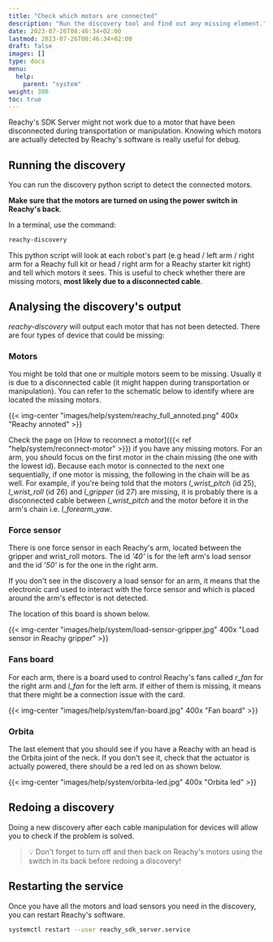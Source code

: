 ```yaml
---
title: "Check which motors are connected"
description: "Run the discovery tool and find out any missing element."
date: 2023-07-26T08:46:34+02:00
lastmod: 2023-07-26T08:46:34+02:00
draft: false
images: []
type: docs
menu:
  help:
    parent: "system"
weight: 300
toc: true
---
```


Reachy's SDK Server might not work due to a motor that have been disconnected during transportation or manipulation. Knowing which motors are actually detected by Reachy's software is really useful for debug.


## Running the discovery

You can run the discovery python script to detect the connected motors. 

**Make sure that the motors are turned on using the power switch in Reachy's back**.

In a terminal, use the command: 

```bash
reachy-discovery
```

This python script will look at each robot's part (e.g head / left arm / right arm for a Reachy full kit or head / right arm for a Reachy starter kit right) and tell which motors it sees. This is useful to check whether there are missing motors, **most likely due to a disconnected cable**.

## Analysing the discovery's output

*reachy-discovery* will output each motor that has not been detected. There are four types of device that could be missing:

### Motors

You might be told that one or multiple motors seem to be missing. Usually it is due to a disconnected cable (it might happen during transportation or manipulation). You can refer to the schematic below to identify where are located the missing motors.

{{< img-center "images/help/system/reachy_full_annoted.png" 400x "Reachy annoted" >}}

Check the page on [How to reconnect a motor]({{< ref "help/system/reconnect-motor" >}}) if you have any missing motors. For an arm, you should focus on the first motor in the chain missing (the one with the lowest id). Because each motor is connected to the next one sequentially, if one motor is missing, the following in the chain will be as well.
For example, if you're being told that the motors *l_wrist_pitch* (id 25), *l_wrist_roll* (id 26) and *l_gripper* (id 27) are missing, it is probably there is a disconnected cable between *l_wrist_pitch* and the motor before it in the arm's chain i.e. *l_forearm_yaw*.

### Force sensor

There is one force sensor in each Reachy's arm, located between the gripper and wrist_roll motors. The id *'40'* is for the left arm's load sensor and the id *'50'* is for the one in the right arm.

If you don't see in the discovery a load sensor for an arm, it means that the electronic card used to interact with the force sensor and which is placed around the arm's effector is not detected.

The location of this board is shown below.

{{< img-center "images/help/system/load-sensor-gripper.jpg" 400x "Load sensor in Reachy gripper" >}}

### Fans board

For each arm, there is a board used to control Reachy's fans called *r_fan* for the right arm and *l_fan* for the left arm. If either of them is missing, it means that there might be a connection issue with the card.

{{< img-center "images/help/system/fan-board.jpg" 400x "Fan board" >}}

### Orbita

The last element that you should see if you have a Reachy with an head is the Orbita joint of the neck. If you don't see it, check that the actuator is actually powered, there should be a red led on as shown below.

{{< img-center "images/help/system/orbita-led.jpg" 400x "Orbita led" >}}

## Redoing a discovery

Doing a new discovery after each cable manipulation for devices will allow you to check if the problem is solved.

> :bulb: Don't forget to turn off and then back on Reachy's motors using the switch in its back before redoing a discovery!

## Restarting the service

Once you have all the motors and load sensors you need in the discovery, you can restart Reachy's software.

```bash
systemctl restart --user reachy_sdk_server.service
```
